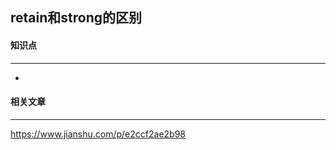 ## retain和strong的区别



#### 知识点

----

- 

#### 相关文章

-----

https://www.jianshu.com/p/e2ccf2ae2b98

